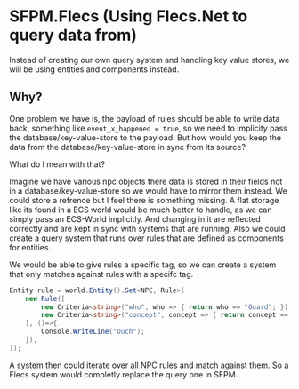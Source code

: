 # SFPM.Flecs (Using Flecs.Net to query data from)

Instead of creating our own query system and handling key value stores, we will be using entities and components instead.

## Why?

One problem we have is, the payload of rules should be able to write data back, something like `event_x_happened = true`, so we need to implicity pass the database/key-value-store to the payload. But how would you keep the data from the database/key-value-store in sync from its source?

What do I mean with that?

Imagine we have various npc objects there data is stored in their fields not in a database/key-value-store so we would have to mirror them instead. We could store a refrence but I feel there is something missing. A flat storage like its found in a ECS world would be much better to handle, as we can simply pass an ECS-World implicitly. And changing in it are reflected correctly and are kept in sync with systems that are running. Also we could create a query system that runs over rules that are defined as components for entities.

We would be able to give rules a specific tag, so we can create a system that only matches against rules with a specifc tag.

```C#
Entity rule = world.Entity().Set<NPC, Rule>(
    new Rule([
        new Criteria<string>("who", who => { return who == "Guard"; }),
        new Criteria<string>("concept", concept => { return concept == "onHit"; }),
    ], ()=>{
        Console.WriteLine("Ouch");
    }),
));
```

A system then could iterate over all NPC rules and match against them. So a Flecs system would completly replace the query one in SFPM.

